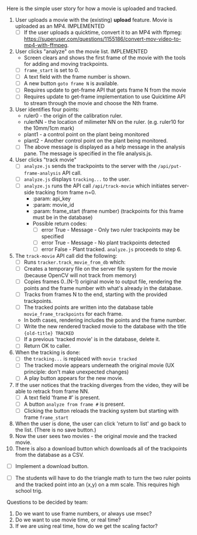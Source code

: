 Here is the simple user story for how a movie is uploaded and tracked.

1. User uploads a movie with the (existing) **upload** feature. Movie is uploaded as an MP4.  IMPLEMENTED
   - [ ]  If the user uploads a quicktime, convert it to an MP4 with ffpmeg: https://superuser.com/questions/1155186/convert-mov-video-to-mp4-with-ffmpeg.
2. User clicks "analyze" on the movie list.  IMPLEMENTED
   * Screen clears and shows the first frame of the movie with the tools for adding and moving trackpoints.
   - [ ] `frame_start` is set to 0.
   - [ ] A text field with the frame number is shown.
   - [ ] A new button `goto frame N` is available.
   - [ ] Requires update to get-frame API that gets frame N from the movie
   - [ ] Requires update to get-frame implementation to use Quicktime API to stream through the movie and choose the Nth frame.
3. User identifies four points:
   * ruler0  - the origin of the calibration ruler.
   * rulerNN - the location of milimeter NN on the ruler. (e.g. ruler10 for the 10mm/1cm mark)
   * plant1  - a control point on the plant being monitored
   * plant2  - Another control point on the plant being monitored.
   - [ ] The above message is displayed as a help message in the analysis pane. The message is specified in the file analysis.js.
4. User clicks "track movie"
   - [ ] `analyze.js` sends the trackpoints to the server with the `/api/put-frame-analysis` API call.
   - [ ] `analyze.js` displays `tracking...` to the user.
   - [ ] `analyze.js` runs the API call `/api/track-movie` which initiates server-side tracking from frame n=0.
     - :param: api_key
     - :param: movie_id
     - :param: frame_start (frame number)  (trackpoints for this frame must be in the database)
     - Possible return codes:
       - [ ] error True - Message - Only two ruler trackpoints may be specified
       - [ ] error True - Message - No plant trackpoints detected
       - [ ] error False - Plant tracked. `analyze.js` proceeds to step 6.
5. The `track-movie` API call did the following:
   - [ ]  Runs `tracker.track_movie_from_db` which:
     - [ ] Creates a temporary file on the server file system for the movie (because OpenCV will not track from memory)
     - [ ] Copies frames 0..(N-1) original movie to output file, rendering the points and the frame number with what's already in the database.
     - [ ] Tracks from frames N to the end, starting with the provided trackpoints.
     - [ ] The tracked points are written into the database table `movie_frame_trackpoints` for each frame.
     - In both cases, rendering includes the points and the frame number.
     - [ ] Write the new rendered tracked movie to the database with the title `{old-title} TRACKED`
     - [ ] If a previous 'tracked movie' is in the database, delete it.
     - [ ] Return OK to caller.
6. When the tracking is done:
   - [ ] the `tracking...` is replaced with `movie tracked`
   - [ ] The tracked movie appears underneath the original movie (UX principle: don't make unexpected changes)
   - [ ] A play button appears for the new movie.
7. If the user notices that the tracking diverges from the video, they will be able to retrack from frame NN.
   - [ ] A text field 'frame #' is present.
   - [ ] A button `analyze from frame #` is present.
   - [ ] Clicking the button reloads the tracking system but starting with frame `frame_start`
8. When the user is done, the user can click 'return to list' and go back to the list.  (There is no save button.)
9. Now the user sees two movies - the original movie and the tracked movie.
10. There is also a download button which downloads all of the trackpoints from the database as a CSV.
   - [ ] Implement a download button.
   - [ ] The students will have to do the triangle math to turn the two ruler points and the tracked point into an (x,y) on a mm scale. This requires high school trig.


Questions to be decided by team:

1. Do we want to use frame numbers, or always use msec?
2. Do we want to use movie time, or real time?
3. If we are using real time, how do we get the scaling factor?
